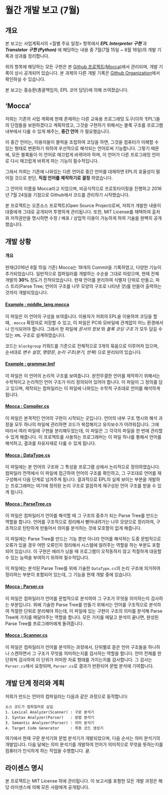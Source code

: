 월간 개발 보고 (7월)
=====

개요
-----
본 보고는 사업계획서의 <월별 주요 일정> 항목에서 ___EPL Interpreter 구현___ 과 ___Translator 구현 (Python)___ 에 해당하는 내용 중 7월(7월 15일 ~ 8월 16일)의 개발 기록과 성과를 정리합니다. 

위의 항목에 해당하는 모든 구현은 본 [Github 프로젝트(Mocca)](http://github.com/ngEPL/Mocca)에서 관리되며, 개발 기록이 상시 공개되어 있습니다. 본 과제의 다른 개발 기록은 [Github Organization](http://github.com/ngEPL)에서 확인하실 수 있습니다.

본 보고는 홍승환(총괄책임자, EPL 코어 담당)에 의해 쓰여졌습니다.

‘Mocca’
-----
저희는 기존의 사업 계획에 현재 존재하는 다른 교육용 프로그래밍 도구(이하 ‘EPL’)들의 단점들을 보완하겠다고 계획하였고, 그것을 구현하기 위해서는 블록 구조를 프로그램 내부에서 다룰 수 있게 해주는, __중간 언어__ 가 필요했습니다.

이 중간 언어는, 이용자들이 블럭을 조립하여 코딩을 하면, 그것을 컴퓨터가 이해할 수 있는 형태로 변환하기 위하여 우선적으로 해석되는 언어로써 기능합니다. 그렇기 때문에, 모든 블록들이 이 언어로 매끄럽게 바뀌어야 하며, 이 언어가 다른 프로그래밍 언어로 다시 매끄럽게 바뀌게 하는 기능이 필수적입니다.

그래서 저희는 기존에 나와있는 다른 언어로 중간 언어를 대체하면 EPL의 효율성이 떨어질 것으로 판단, __직접 언어를 제작하기로 결정__ 하였습니다.

그 언어의 이름을 Mocca라고 지었으며, 비공식적으로 프로토타이핑을 진행하고 2016년 7월 24일을 기점으로 Github에서 코드를 관리하기 시작했습니다.

본 프로젝트는 오픈소스 프로젝트(Open Source Project)로써, 저희가 개발한 내용이 대중에게 그대로 공개되어 투명하게 관리됩니다. 또한, MIT License를 채택하여 출처와 저작권만을 명시하면 수정 / 배포 / 상업적 이용이 가능하게 하여 기술을 완벽히 공개했습니다.

개발 상황
-----

#### 개요
현재(2016년 8월 15일 기준) Mocca는 19개의 Commit을 기록하였고, 다양한 기능이 추가되었습니다. 일반적으로 컴파일러를 개발하는 수순을 그대로 따랐으며, 현재 전체 개발의 __30%__ 정도가 진척되었습니다. 현재 언어를 분리하여 식별자 단위로 만들고, 파스 트리(Parse Tree; 언어의 구조를 나무 모양의 구조로 나타낸 것)를 만들어 출력하는 것까지 개발되었습니다.

#### [Example : middle_lang.mocca](Example/middle_lang.mocca)
이 파일은 이 언어의 구성을 보여줍니다. 이용자가 저희의 EPL을 이용하여 코딩을 할 때, `.mocca` 확장자로 저장할 수 있고, 이 파일은 PC와 모바일에 관계없이 어느 환경에서나 인식되어야 합니다. 그래서 한 파일에 _문서의 정보_ 와 _블록 코딩 구조_ 가 모두 담길 수 있는 `XML` 구조로 설계하였습니다.

코드는 `blockgroup` 키워드를 기준으로 전체적으로 3개의 묶음으로 이루어져 있으며, 순서대로 _변수 설정_, _명령문_, _논리 구조(분기, 반복)_ 으로 분리되어 있습니다. 

#### [Example : grammar.bnf](Example/grammar.bnf)
이 파일은 이 언어의 논리적 구조를 보여줍니다. 완전무결한 언어를 제작하기 위해서는 수학적이고 논리적인 언어 구조가 미리 정의되어 있어야 합니다. 이 파일이 그 정의를 담고 있으며, 제작되는 컴파일러는 이 파일에 나와있는 수학적 구조대로 언어를 해석하게 됩니다.

#### [Mocca : Compiler.cs](Mocca/Compiler.cs)
이 파일은 본격적인 언어의 구현이 시작되는 곳입니다. 언어의 내부 구조 명시와 해석 과정을 모두 하나의 파일에 관리하면 코드가 복잡해지고 유지보수가 어려워집니다. 그에 따라서 여러 파일에 구현을 분리해두었는데, 이 파일은 그 각각의 파일을 한 번에 관리할 수 있게 해줍니다. 이 프로젝트를 사용하는 프로그래머는 이 파일 하나를 통해서 언어를 해석하고, 결과를 자유자재로 다룰 수 있게 됩니다.

#### [Mocca : DataType.cs](Mocca/DataType.cs)
이 파일에는 본 언어의 구조와 그 특성을 프로그램 상에서 논리적으로 정의하였습니다. 컴파일러 전역에서 이 파일에 접근하여 언어의 구조를 확인하고, 그 구조대로 언어를 재구성해서 다음 단계로 넘겨주게 됩니다. 결과적으로 EPL의 실제 보이는 부분을 개발하는 프로그래머는 여기에 정의된 논리 구조로 깔끔하게 재구성된 언어 구조를 받을 수 있게 됩니다.

#### [Mocca : ParseTree.cs](Mocca/ParseTree.cs)
이 파일은 컴파일러가 언어를 해석할 때 그 구조의 중추가 되는 Parse Tree를 만드는 역할을 합니다. 언어를 구조적으로 정리해서 뻗어내려가는 나무 모양으로 정리하여, 구조적으로 탄탄하게 만들어서 의미를 분석하는 것에 모호함이 없게 해줍니다.

이 파일에는 Parse Tree를 만드는 기능 뿐만 아니라 언어를 해석하는 도중 문법적으로 오류가 있을 경우 어떤 오류인지 정리해서 시스템에 알려주는 역할을 하는 부분도 포함되어 있습니다. 이 구현은 에러가 났을 때 프로그램이 오작동하지 않고 적절하게 대응할 수 있는 능력을 부여하기 위하여 필수적입니다.

이 파일에는 분석된 Parse Tree를 위에 기술한 `DataType.cs`의 논리 구조에 의거하여 정리하는 부분이 포함되어 있는데, 그 기능을 현재 개발 중에 있습니다.

#### [Mocca : Parser.cs](Mocca/Parser.cs)
이 파일은 컴파일러가 언어를 문법적으로 분석하여 그 구조가 무엇을 의미하는지 검사하는 부분입니다. 위에 기술한 Parse Tree를 만들기 위해서는 언어를 구조적으로 분석하여 적절한 단위로 분리해야 하는데, 이 파일에 있는 구현이 구조의 의미를 분석해 Parse Tree에 가지를 매달아주는 역할을 합니다. 모든 가지를 매달고 분석이 끝나면, 완성된 Parse Tree를 프로그래머에게 돌려줍니다.

#### [Mocca : Scanner.cs](Mocca/Scanner.cs)
이 파일은 컴파일러가 언어를 분석하는 과정에서, 단위별로 뜯은 언어 구조들을 하나하나 스캔하면서 그 구조가 무엇을 의미하는지를 검사하는 역할을 합니다. 언어 전체를 한 단위씩 검사하여 이 단위가 어떠한 자료 형태를 가지는지를 검사합니다. 그 검사는 `Parser.cs`에서 요청되며, `Parser.cs`로 결과가 반환되어 문법 분석에 기여합니다.

개발 단계 정리와 계획
------
저희가 만드는 언어의 컴파일러는 다음과 같은 과정으로 동작합니다:
```
소스 코드가 컴파일러로 삽입
1. Lexical Analyzer(Scanner) : 구문 분석기
2. Syntax Analyzer(Parser)   : 문법 분석기
3. Semantic Analyzer(Parser) : 의미 분석기
4. Target Code Generator     : 최종 코드 생성기
```
여기에서 현재 구문 분석기와 문법 분석기가 개발되었으며, 다음 순서는 의미 분석기의 개발입니다. 다음 달에는 의미 분석기를 개발하여 언어가 의미적으로 무엇을 뜻하는지를 컴퓨터가 인식하게 하는 작업을 수행합니다. 끝.

라이센스 명시
------
본 프로젝트는 MIT License 하에 관리됩니다. 이 보고서를 포함한 모든 개발 과정은 해당 라이센스에 의해 모든 사람에게 공개됩니다.
